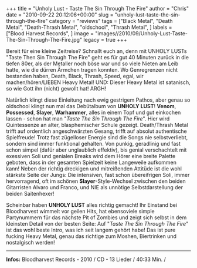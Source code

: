 +++
title = "Unholy Lust - Taste The Sin Through The Fire"
author = "Chris"
date = "2010-09-22 20:12:06+00:00"
slug = "unholy-lust-taste-the-sin-through-the-fire"
category = "reviews"
tags = ["Black Metal", "Death Metal", "Death-Thrash Metal", "oldschool", "Thrash Metal", ]
labels = ["Blood Harvest Records", ]
image = "images//2010/09/Unholy-Lust-Taste-The-Sin-Through-The-Fire.jpg"
legacy = true
+++

Bereit für eine kleine Zeitreise? Schnallt euch an, denn mit UNHOLY LUSTs "Taste Then Sin Through The Fire" geht es für gut 40 Minuten zurück in die tiefen 80er, als der Metaller noch böse war und so viele Nieten am Leib hatte, wie die dürren Ärmchen tragen konnten. Wo Genregrenzen nicht bestanden haben, Death, Black, Thrash, Speed, egal, wir machen/hören/LIEBEN Heavy Metal! UND: Dieser Heavy Metal ist satanisch, so wie Gott ihn (nicht) gewollt hat! ARGH!

Natürlich klingt diese Einleitung nach ewig gestrigem Pathos, aber genau so oldschool klingt nun mal das Debütalbum von **UNHOLY LUST**! **Venom**, **Possessed**, **Slayer**, **Warhammer**, alles in einem Topf und gut einkochen lassen - schon hat man "_Taste The Sin Through The Fire_". Hier wird Quintessenze an alter, blasphemischer Schule gezeigt. Death/Thrash Metal trifft auf ordentlich angeschwärzten Gesang, trifft auf absolut authentische Spielfreude!
Trotz fast zügelloser Energie sind die Songs nie selbstverliebt, sondern sind immer funktional gehalten. Von punkig, geradlinig und fast schon simpel (dafür aber unglaublich effektiv), bis genial verschachtelt mit exessiven Soli und genialen Breaks wird dem Hörer eine breite Palette geboten, dass in der gesamten Spielzeit keine Langeweile aufkommen kann! Neben der richtig dreckigen und mitreißenden Attitüde ist die wohl stärkste Seite der Jungs: Die intensiven, fast schon übereifrigen Soli, immer hervorragend, oft im schönen **Slayer**-Style-Wechsel zwischen den beiden Gitarristen Alvaro und Franco, und NIE als unnötige Selbstdarstellung der beiden Saitenhexer!

Scheinbar haben **UNHOLY LUST** alles richtig gemacht! Ihr Einstand bei Bloodharvest wimmelt vor geilen Hits, hat ebensoviele simple Partynummern für das nächste Pit of Zombies und zeigt sich selbst in dem kleinsten Detail von der besten Seite: Auf "_Taste The Sin Through The Fire_" ist das wohl beste Intro, was ich seit langem gehört habe! Das ist pure fucking Heavy Metal, genau das richtige zum Moshen, Biertrinken und nostalgisch werden!





---
**Infos:**
Bloodharvest Records - 2010 / 
CD - 13 Lieder / 40:33 Min. / 
